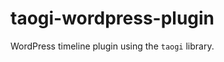 taogi-wordpress-plugin
======================

WordPress timeline plugin using the `taogi` library.
